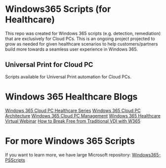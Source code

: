 # Windows365 Scripts (for Healthcare)

This repo was created for Windows 365 scripts (e.g. detection, remediation) that are exclusively for Cloud PCs.
This is an ongoing project projected to grow as needed for given healthcare scenarios to help customers/partners build more towards a seamless user experience in Windows 365.

## Universal Print for Cloud PC

Scripts available for Universal Print automation for Cloud PCs.

# Windows 365 Healthcare Blogs

[Windows 365 Cloud PC Healthcare Series](aka.ms/W365HealthcareBlog)
[Windows 365 Cloud PC Architecture](aka.ms/W365Architecture)
[Windows 365 Cloud PC Management](aka.ms/W365Management)
[Windows 365 Healthcare Virtual Webinar](aka.ms/W365HealthcareVirtualWebinar)
[How to Break Free from Traditional VDI with W365](aka.ms/W365break-freeVDI)

# For more Windows 365 Scripts

If you want to learn more, we have large Microsoft repository:
[Windows365-PSScripts](https://github.com/microsoft/Windows365-PSScripts/)
